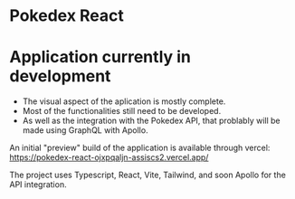 # Pokedex React

# Application currently in development

- The visual aspect of the aplication is mostly complete.
- Most of the functionalities still need to be developed.
- As well as the integration with the Pokedex API, that problably will be made using GraphQL with Apollo.

An initial "preview" build of the application is available through vercel: https://pokedex-react-ojxpqaljn-assiscs2.vercel.app/

The project uses Typescript, React, Vite, Tailwind, and soon Apollo for the API integration.
